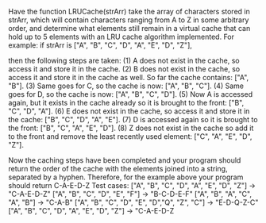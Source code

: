 Have the function LRUCache(strArr) take the array of characters stored in strArr, which will contain 
characters ranging from A to Z in some arbitrary order, and determine what elements still remain in a 
virtual cache that can hold up to 5 elements with an LRU cache algorithm implemented.
For example:
if strArr is ["A", "B", "C", "D", "A", "E", "D", "Z"],

then the following steps are taken:
(1) A does not exist in the cache, so access it and store it in the cache.
(2) B does not exist in the cache, so access it and store it in the cache as well. So far the cache contains: 
["A", "B"].
(3) Same goes for C, so the cache is now: ["A", "B", "C"].
(4) Same goes for D, so the cache is now: ["A", "B", "C", "D"].
(5) Now A is accessed again, but it exists in the cache already so it is brought to the front: ["B", "C", "D", "A"].
(6) E does not exist in the cache, so access it and store it in the cache: ["B", "C", "D", "A", "E"].
(7) D is accessed again so it is brought to the front: ["B", "C", "A", "E", "D"].
(8) Z does not exist in the cache so add it to the front and remove the least recently used element: ["C", "A", "E", "D", "Z"].

Now the caching steps have been completed and your program should return the order of the cache 
with the elements joined into a string, separated by a hyphen. Therefore, for the example above your 
program should return C-A-E-D-Z
Test cases:
["A", "B", "C", "D", "A", "E", "D", "Z"] -> "C-A-E-D-Z"
["A", "B", "C", "D", "E", "F"] -> "B-C-D-E-F"
["A", "B", "A", "C", "A", "B"] -> "C-A-B"
["A", "B", "C", "D", "E", "D","Q", "Z", "C"] -> "E-D-Q-Z-C"
["A", "B", "C", "D", "A", "E", "D", "Z"] -> "C-A-E-D-Z